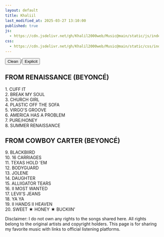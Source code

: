 ```yaml
---
layout: default
title: Khaliil
last_modified_at: 2025-03-27 13:10:00
published: true
js:
  - https://cdn.jsdelivr.net/gh/Khalil2000web/Music@main/static/js/index.js
css:
  - https://cdn.jsdelivr.net/gh/Khalil2000web/Music@main/static/css/index.css
---
```

<div class="toggle-container"><button id="cleanBtn" class="active" onclick="setFilter('clean')">Clean</button><span>/</span><button id="explicitBtn" onclick="setFilter('explicit')">Explicit</button></div>
<div class="song-list">
<h2>FROM RENAISSANCE (BEYONCÉ)</h2>
<div class="song" onclick="togglePlatforms(this)">
<span class="song-title">1. CUFF IT</span>
<div class="platforms-clean platforms" style="display: none;">
<a href="https://beyonce.lnk.to/RENAISSANCECLEAN" target="_blank" rel="noopener noreferrer" class="song-link"><img src="https://raw.githubusercontent.com/Khalil2000web/Music/refs/heads/main/static/media/apple.svg" alt="Apple Music"></a>
<a href="https://beyonce.lnk.to/RENAISSANCECLEAN" target="_blank" rel="noopener noreferrer" class="song-link"><img src="https://raw.githubusercontent.com/Khalil2000web/Music/refs/heads/main/static/media/spotify.svg" alt="Spotify"></a>
<a href="https://beyonce.lnk.to/RENAISSANCECLEAN" target="_blank" rel="noopener noreferrer" class="song-link"><img src="https://raw.githubusercontent.com/Khalil2000web/Music/refs/heads/main/static/media/amazon.svg" alt="Amazon Music"></a>
<a href="https://beyonce.lnk.to/RENAISSANCECLEAN" target="_blank" rel="noopener noreferrer" class="song-link"><img src="https://raw.githubusercontent.com/Khalil2000web/Music/refs/heads/main/static/media/tidal.svg" alt="Tidal"></a>
</div>
<div class="platforms-explicit platforms" style="display: none;">
<a href="https://beyonce.lnk.to/RENAISSANCE" target="_blank" rel="noopener noreferrer" class="song-link"><img src="https://raw.githubusercontent.com/Khalil2000web/Music/refs/heads/main/static/media/apple.svg" alt="Apple Music"></a>
<a href="https://beyonce.lnk.to/RENAISSANCE" target="_blank" rel="noopener noreferrer" class="song-link"><img src="https://raw.githubusercontent.com/Khalil2000web/Music/refs/heads/main/static/media/spotify.svg" alt="Spotify"></a>
<a href="https://beyonce.lnk.to/RENAISSANCE" target="_blank" rel="noopener noreferrer" class="song-link"><img src="https://raw.githubusercontent.com/Khalil2000web/Music/refs/heads/main/static/media/amazon.svg" alt="Amazon Music"></a>
<a href="https://beyonce.lnk.to/RENAISSANCE" target="_blank" rel="noopener noreferrer" class="song-link"><img src="https://raw.githubusercontent.com/Khalil2000web/Music/refs/heads/main/static/media/tidal.svg" alt="Tidal"></a>
</div>
</div>
<div class="song" onclick="togglePlatforms(this)">
<span class="song-title">2. BREAK MY SOUL</span>
<div class="platforms-clean platforms" style="display: none;">
<a href="https://beyonce.lnk.to/RENAISSANCECLEAN" target="_blank" rel="noopener noreferrer" class="song-link"><img src="https://raw.githubusercontent.com/Khalil2000web/Music/refs/heads/main/static/media/apple.svg" alt="Apple Music"></a>
<a href="https://beyonce.lnk.to/RENAISSANCECLEAN" target="_blank" rel="noopener noreferrer" class="song-link"><img src="https://raw.githubusercontent.com/Khalil2000web/Music/refs/heads/main/static/media/spotify.svg" alt="Spotify"></a>
<a href="https://beyonce.lnk.to/RENAISSANCECLEAN" target="_blank" rel="noopener noreferrer" class="song-link"><img src="https://raw.githubusercontent.com/Khalil2000web/Music/refs/heads/main/static/media/amazon.svg" alt="Amazon Music"></a>
<a href="https://beyonce.lnk.to/RENAISSANCECLEAN" target="_blank" rel="noopener noreferrer" class="song-link"><img src="https://raw.githubusercontent.com/Khalil2000web/Music/refs/heads/main/static/media/tidal.svg" alt="Tidal"></a>
</div>
<div class="platforms-explicit platforms" style="display: none;">
<a href="https://beyonce.lnk.to/RENAISSANCE" target="_blank" rel="noopener noreferrer" class="song-link"><img src="https://raw.githubusercontent.com/Khalil2000web/Music/refs/heads/main/static/media/apple.svg" alt="Apple Music"></a>
<a href="https://beyonce.lnk.to/RENAISSANCE" target="_blank" rel="noopener noreferrer" class="song-link"><img src="https://raw.githubusercontent.com/Khalil2000web/Music/refs/heads/main/static/media/spotify.svg" alt="Spotify"></a>
<a href="https://beyonce.lnk.to/RENAISSANCE" target="_blank" rel="noopener noreferrer" class="song-link"><img src="https://raw.githubusercontent.com/Khalil2000web/Music/refs/heads/main/static/media/amazon.svg" alt="Amazon Music"></a>
<a href="https://beyonce.lnk.to/RENAISSANCE" target="_blank" rel="noopener noreferrer" class="song-link"><img src="https://raw.githubusercontent.com/Khalil2000web/Music/refs/heads/main/static/media/tidal.svg" alt="Tidal"></a>
</div>
</div>
<div class="song" onclick="togglePlatforms(this)">
<span class="song-title">3. CHURCH GIRL</span>
<div class="platforms-clean platforms" style="display: none;">
<a href="https://beyonce.lnk.to/RENAISSANCECLEAN" target="_blank" rel="noopener noreferrer" class="song-link"><img src="https://raw.githubusercontent.com/Khalil2000web/Music/refs/heads/main/static/media/apple.svg" alt="Apple Music"></a>
<a href="https://beyonce.lnk.to/RENAISSANCECLEAN" target="_blank" rel="noopener noreferrer" class="song-link"><img src="https://raw.githubusercontent.com/Khalil2000web/Music/refs/heads/main/static/media/spotify.svg" alt="Spotify"></a>
<a href="https://beyonce.lnk.to/RENAISSANCECLEAN" target="_blank" rel="noopener noreferrer" class="song-link"><img src="https://raw.githubusercontent.com/Khalil2000web/Music/refs/heads/main/static/media/amazon.svg" alt="Amazon Music"></a>
<a href="https://beyonce.lnk.to/RENAISSANCECLEAN" target="_blank" rel="noopener noreferrer" class="song-link"><img src="https://raw.githubusercontent.com/Khalil2000web/Music/refs/heads/main/static/media/tidal.svg" alt="Tidal"></a>
</div>
<div class="platforms-explicit platforms" style="display: none;">
<a href="https://beyonce.lnk.to/RENAISSANCE" target="_blank" rel="noopener noreferrer" class="song-link"><img src="https://raw.githubusercontent.com/Khalil2000web/Music/refs/heads/main/static/media/apple.svg" alt="Apple Music"></a>
<a href="https://beyonce.lnk.to/RENAISSANCE" target="_blank" rel="noopener noreferrer" class="song-link"><img src="https://raw.githubusercontent.com/Khalil2000web/Music/refs/heads/main/static/media/spotify.svg" alt="Spotify"></a>
<a href="https://beyonce.lnk.to/RENAISSANCE" target="_blank" rel="noopener noreferrer" class="song-link"><img src="https://raw.githubusercontent.com/Khalil2000web/Music/refs/heads/main/static/media/amazon.svg" alt="Amazon Music"></a>
<a href="https://beyonce.lnk.to/RENAISSANCE" target="_blank" rel="noopener noreferrer" class="song-link"><img src="https://raw.githubusercontent.com/Khalil2000web/Music/refs/heads/main/static/media/tidal.svg" alt="Tidal"></a>
</div>
</div>
<div class="song" onclick="togglePlatforms(this)">
<span class="song-title">4. PLASTIC OFF THE SOFA</span>
<div class="platforms-clean platforms" style="display: none;">
<a href="https://beyonce.lnk.to/RENAISSANCECLEAN" target="_blank" rel="noopener noreferrer" class="song-link"><img src="https://raw.githubusercontent.com/Khalil2000web/Music/refs/heads/main/static/media/apple.svg" alt="Apple Music"></a>
<a href="https://beyonce.lnk.to/RENAISSANCECLEAN" target="_blank" rel="noopener noreferrer" class="song-link"><img src="https://raw.githubusercontent.com/Khalil2000web/Music/refs/heads/main/static/media/spotify.svg" alt="Spotify"></a>
<a href="https://beyonce.lnk.to/RENAISSANCECLEAN" target="_blank" rel="noopener noreferrer" class="song-link"><img src="https://raw.githubusercontent.com/Khalil2000web/Music/refs/heads/main/static/media/amazon.svg" alt="Amazon Music"></a>
<a href="https://beyonce.lnk.to/RENAISSANCECLEAN" target="_blank" rel="noopener noreferrer" class="song-link"><img src="https://raw.githubusercontent.com/Khalil2000web/Music/refs/heads/main/static/media/tidal.svg" alt="Tidal"></a>
</div>
<div class="platforms-explicit platforms" style="display: none;">
<a href="https://beyonce.lnk.to/RENAISSANCE" target="_blank" rel="noopener noreferrer" class="song-link"><img src="https://raw.githubusercontent.com/Khalil2000web/Music/refs/heads/main/static/media/apple.svg" alt="Apple Music"></a>
<a href="https://beyonce.lnk.to/RENAISSANCE" target="_blank" rel="noopener noreferrer" class="song-link"><img src="https://raw.githubusercontent.com/Khalil2000web/Music/refs/heads/main/static/media/spotify.svg" alt="Spotify"></a>
<a href="https://beyonce.lnk.to/RENAISSANCE" target="_blank" rel="noopener noreferrer" class="song-link"><img src="https://raw.githubusercontent.com/Khalil2000web/Music/refs/heads/main/static/media/amazon.svg" alt="Amazon Music"></a>
<a href="https://beyonce.lnk.to/RENAISSANCE" target="_blank" rel="noopener noreferrer" class="song-link"><img src="https://raw.githubusercontent.com/Khalil2000web/Music/refs/heads/main/static/media/tidal.svg" alt="Tidal"></a>
</div>
</div>
<div class="song" onclick="togglePlatforms(this)">
<span class="song-title">5. VIRGO'S GROOVE</span>
<div class="platforms-clean platforms" style="display: none;">
<a href="https://beyonce.lnk.to/RENAISSANCECLEAN" target="_blank" rel="noopener noreferrer" class="song-link"><img src="https://raw.githubusercontent.com/Khalil2000web/Music/refs/heads/main/static/media/apple.svg" alt="Apple Music"></a>
<a href="https://beyonce.lnk.to/RENAISSANCECLEAN" target="_blank" rel="noopener noreferrer" class="song-link"><img src="https://raw.githubusercontent.com/Khalil2000web/Music/refs/heads/main/static/media/spotify.svg" alt="Spotify"></a>
<a href="https://beyonce.lnk.to/RENAISSANCECLEAN" target="_blank" rel="noopener noreferrer" class="song-link"><img src="https://raw.githubusercontent.com/Khalil2000web/Music/refs/heads/main/static/media/amazon.svg" alt="Amazon Music"></a>
<a href="https://beyonce.lnk.to/RENAISSANCECLEAN" target="_blank" rel="noopener noreferrer" class="song-link"><img src="https://raw.githubusercontent.com/Khalil2000web/Music/refs/heads/main/static/media/tidal.svg" alt="Tidal"></a>
</div>
<div class="platforms-explicit platforms" style="display: none;">
<a href="https://beyonce.lnk.to/RENAISSANCE" target="_blank" rel="noopener noreferrer" class="song-link"><img src="https://raw.githubusercontent.com/Khalil2000web/Music/refs/heads/main/static/media/apple.svg" alt="Apple Music"></a>
<a href="https://beyonce.lnk.to/RENAISSANCE" target="_blank" rel="noopener noreferrer" class="song-link"><img src="https://raw.githubusercontent.com/Khalil2000web/Music/refs/heads/main/static/media/spotify.svg" alt="Spotify"></a>
<a href="https://beyonce.lnk.to/RENAISSANCE" target="_blank" rel="noopener noreferrer" class="song-link"><img src="https://raw.githubusercontent.com/Khalil2000web/Music/refs/heads/main/static/media/amazon.svg" alt="Amazon Music"></a>
<a href="https://beyonce.lnk.to/RENAISSANCE" target="_blank" rel="noopener noreferrer" class="song-link"><img src="https://raw.githubusercontent.com/Khalil2000web/Music/refs/heads/main/static/media/tidal.svg" alt="Tidal"></a>
</div>
</div>
<div class="song" onclick="togglePlatforms(this)">
<span class="song-title">6. AMERICA HAS A PROBLEM</span>
<div class="platforms-clean platforms" style="display: none;">
<a href="https://beyonce.lnk.to/RENAISSANCECLEAN" target="_blank" rel="noopener noreferrer" class="song-link"><img src="https://raw.githubusercontent.com/Khalil2000web/Music/refs/heads/main/static/media/apple.svg" alt="Apple Music"></a>
<a href="https://beyonce.lnk.to/RENAISSANCECLEAN" target="_blank" rel="noopener noreferrer" class="song-link"><img src="https://raw.githubusercontent.com/Khalil2000web/Music/refs/heads/main/static/media/spotify.svg" alt="Spotify"></a>
<a href="https://beyonce.lnk.to/RENAISSANCECLEAN" target="_blank" rel="noopener noreferrer" class="song-link"><img src="https://raw.githubusercontent.com/Khalil2000web/Music/refs/heads/main/static/media/amazon.svg" alt="Amazon Music"></a>
<a href="https://beyonce.lnk.to/RENAISSANCECLEAN" target="_blank" rel="noopener noreferrer" class="song-link"><img src="https://raw.githubusercontent.com/Khalil2000web/Music/refs/heads/main/static/media/tidal.svg" alt="Tidal"></a>
</div>
<div class="platforms-explicit platforms" style="display: none;">
<a href="https://beyonce.lnk.to/RENAISSANCE" target="_blank" rel="noopener noreferrer" class="song-link"><img src="https://raw.githubusercontent.com/Khalil2000web/Music/refs/heads/main/static/media/apple.svg" alt="Apple Music"></a>
<a href="https://beyonce.lnk.to/RENAISSANCE" target="_blank" rel="noopener noreferrer" class="song-link"><img src="https://raw.githubusercontent.com/Khalil2000web/Music/refs/heads/main/static/media/spotify.svg" alt="Spotify"></a>
<a href="https://beyonce.lnk.to/RENAISSANCE" target="_blank" rel="noopener noreferrer" class="song-link"><img src="https://raw.githubusercontent.com/Khalil2000web/Music/refs/heads/main/static/media/amazon.svg" alt="Amazon Music"></a>
<a href="https://beyonce.lnk.to/RENAISSANCE" target="_blank" rel="noopener noreferrer" class="song-link"><img src="https://raw.githubusercontent.com/Khalil2000web/Music/refs/heads/main/static/media/tidal.svg" alt="Tidal"></a>
</div>
</div>
<div class="song" onclick="togglePlatforms(this)">
<span class="song-title">7. PURE/HONEY</span>
<div class="platforms-clean platforms" style="display: none;">
<a href="https://beyonce.lnk.to/RENAISSANCECLEAN" target="_blank" rel="noopener noreferrer" class="song-link"><img src="https://raw.githubusercontent.com/Khalil2000web/Music/refs/heads/main/static/media/apple.svg" alt="Apple Music"></a>
<a href="https://beyonce.lnk.to/RENAISSANCECLEAN" target="_blank" rel="noopener noreferrer" class="song-link"><img src="https://raw.githubusercontent.com/Khalil2000web/Music/refs/heads/main/static/media/spotify.svg" alt="Spotify"></a>
<a href="https://beyonce.lnk.to/RENAISSANCECLEAN" target="_blank" rel="noopener noreferrer" class="song-link"><img src="https://raw.githubusercontent.com/Khalil2000web/Music/refs/heads/main/static/media/amazon.svg" alt="Amazon Music"></a>
<a href="https://beyonce.lnk.to/RENAISSANCECLEAN" target="_blank" rel="noopener noreferrer" class="song-link"><img src="https://raw.githubusercontent.com/Khalil2000web/Music/refs/heads/main/static/media/tidal.svg" alt="Tidal"></a>
</div>
<div class="platforms-explicit platforms" style="display: none;">
<a href="https://beyonce.lnk.to/RENAISSANCE" target="_blank" rel="noopener noreferrer" class="song-link"><img src="https://raw.githubusercontent.com/Khalil2000web/Music/refs/heads/main/static/media/apple.svg" alt="Apple Music"></a>
<a href="https://beyonce.lnk.to/RENAISSANCE" target="_blank" rel="noopener noreferrer" class="song-link"><img src="https://raw.githubusercontent.com/Khalil2000web/Music/refs/heads/main/static/media/spotify.svg" alt="Spotify"></a>
<a href="https://beyonce.lnk.to/RENAISSANCE" target="_blank" rel="noopener noreferrer" class="song-link"><img src="https://raw.githubusercontent.com/Khalil2000web/Music/refs/heads/main/static/media/amazon.svg" alt="Amazon Music"></a>
<a href="https://beyonce.lnk.to/RENAISSANCE" target="_blank" rel="noopener noreferrer" class="song-link"><img src="https://raw.githubusercontent.com/Khalil2000web/Music/refs/heads/main/static/media/tidal.svg" alt="Tidal"></a>
</div>
</div>
<div class="song" onclick="togglePlatforms(this)">
<span class="song-title">8. SUMMER RENAISSANCE</span>
<div class="platforms-clean platforms" style="display: none;">
<a href="https://beyonce.lnk.to/RENAISSANCECLEAN" target="_blank" rel="noopener noreferrer" class="song-link"><img src="https://raw.githubusercontent.com/Khalil2000web/Music/refs/heads/main/static/media/apple.svg" alt="Apple Music"></a>
<a href="https://beyonce.lnk.to/RENAISSANCECLEAN" target="_blank" rel="noopener noreferrer" class="song-link"><img src="https://raw.githubusercontent.com/Khalil2000web/Music/refs/heads/main/static/media/spotify.svg" alt="Spotify"></a>
<a href="https://beyonce.lnk.to/RENAISSANCECLEAN" target="_blank" rel="noopener noreferrer" class="song-link"><img src="https://raw.githubusercontent.com/Khalil2000web/Music/refs/heads/main/static/media/amazon.svg" alt="Amazon Music"></a>
<a href="https://beyonce.lnk.to/RENAISSANCECLEAN" target="_blank" rel="noopener noreferrer" class="song-link"><img src="https://raw.githubusercontent.com/Khalil2000web/Music/refs/heads/main/static/media/tidal.svg" alt="Tidal"></a>
</div>
<div class="platforms-explicit platforms" style="display: none;">
<a href="https://beyonce.lnk.to/RENAISSANCE" target="_blank" rel="noopener noreferrer" class="song-link"><img src="https://raw.githubusercontent.com/Khalil2000web/Music/refs/heads/main/static/media/apple.svg" alt="Apple Music"></a>
<a href="https://beyonce.lnk.to/RENAISSANCE" target="_blank" rel="noopener noreferrer" class="song-link"><img src="https://raw.githubusercontent.com/Khalil2000web/Music/refs/heads/main/static/media/spotify.svg" alt="Spotify"></a>
<a href="https://beyonce.lnk.to/RENAISSANCE" target="_blank" rel="noopener noreferrer" class="song-link"><img src="https://raw.githubusercontent.com/Khalil2000web/Music/refs/heads/main/static/media/amazon.svg" alt="Amazon Music"></a>
<a href="https://beyonce.lnk.to/RENAISSANCE" target="_blank" rel="noopener noreferrer" class="song-link"><img src="https://raw.githubusercontent.com/Khalil2000web/Music/refs/heads/main/static/media/tidal.svg" alt="Tidal"></a>
</div>
</div>

<h2>FROM COWBOY CARTER (BEYONCÉ)</h2>
<div class="song" onclick="togglePlatforms(this)">
<span class="song-title">9. BLACKBIIRD</span>
<div class="platforms-clean platforms" style="display: none;">
<a href="https://beyonce.lnk.to/COWBOYCARTERCLEAN" target="_blank" rel="noopener noreferrer" class="song-link"><img src="https://raw.githubusercontent.com/Khalil2000web/Music/refs/heads/main/static/media/apple.svg" alt="Apple Music"></a>
<a href="https://beyonce.lnk.to/COWBOYCARTERCLEAN" target="_blank" rel="noopener noreferrer" class="song-link"><img src="https://raw.githubusercontent.com/Khalil2000web/Music/refs/heads/main/static/media/spotify.svg" alt="Spotify"></a>
<a href="https://beyonce.lnk.to/COWBOYCARTERCLEAN" target="_blank" rel="noopener noreferrer" class="song-link"><img src="https://raw.githubusercontent.com/Khalil2000web/Music/refs/heads/main/static/media/amazon.svg" alt="Amazon Music"></a>
<a href="https://beyonce.lnk.to/COWBOYCARTERCLEAN" target="_blank" rel="noopener noreferrer" class="song-link"><img src="https://raw.githubusercontent.com/Khalil2000web/Music/refs/heads/main/static/media/tidal.svg" alt="Tidal"></a>
</div>
<div class="platforms-explicit platforms" style="display: none;">
<a href="https://beyonce.lnk.to/COWBOYCARTER" target="_blank" rel="noopener noreferrer" class="song-link"><img src="https://raw.githubusercontent.com/Khalil2000web/Music/refs/heads/main/static/media/apple.svg" alt="Apple Music"></a>
<a href="https://beyonce.lnk.to/COWBOYCARTER" target="_blank" rel="noopener noreferrer" class="song-link"><img src="https://raw.githubusercontent.com/Khalil2000web/Music/refs/heads/main/static/media/spotify.svg" alt="Spotify"></a>
<a href="https://beyonce.lnk.to/COWBOYCARTER" target="_blank" rel="noopener noreferrer" class="song-link"><img src="https://raw.githubusercontent.com/Khalil2000web/Music/refs/heads/main/static/media/amazon.svg" alt="Amazon Music"></a>
<a href="https://beyonce.lnk.to/COWBOYCARTER" target="_blank" rel="noopener noreferrer" class="song-link"><img src="https://raw.githubusercontent.com/Khalil2000web/Music/refs/heads/main/static/media/tidal.svg" alt="Tidal"></a>
</div>
</div>
<div class="song" onclick="togglePlatforms(this)">
<span class="song-title">10. 16 CARRIAGES</span>
<div class="platforms-clean platforms" style="display: none;">
<a href="https://beyonce.lnk.to/COWBOYCARTERCLEAN" target="_blank" rel="noopener noreferrer" class="song-link"><img src="https://raw.githubusercontent.com/Khalil2000web/Music/refs/heads/main/static/media/apple.svg" alt="Apple Music"></a>
<a href="https://beyonce.lnk.to/COWBOYCARTERCLEAN" target="_blank" rel="noopener noreferrer" class="song-link"><img src="https://raw.githubusercontent.com/Khalil2000web/Music/refs/heads/main/static/media/spotify.svg" alt="Spotify"></a>
<a href="https://beyonce.lnk.to/COWBOYCARTERCLEAN" target="_blank" rel="noopener noreferrer" class="song-link"><img src="https://raw.githubusercontent.com/Khalil2000web/Music/refs/heads/main/static/media/amazon.svg" alt="Amazon Music"></a>
<a href="https://beyonce.lnk.to/COWBOYCARTERCLEAN" target="_blank" rel="noopener noreferrer" class="song-link"><img src="https://raw.githubusercontent.com/Khalil2000web/Music/refs/heads/main/static/media/tidal.svg" alt="Tidal"></a>
</div>
<div class="platforms-explicit platforms" style="display: none;">
<a href="https://beyonce.lnk.to/COWBOYCARTER" target="_blank" rel="noopener noreferrer" class="song-link"><img src="https://raw.githubusercontent.com/Khalil2000web/Music/refs/heads/main/static/media/apple.svg" alt="Apple Music"></a>
<a href="https://beyonce.lnk.to/COWBOYCARTER" target="_blank" rel="noopener noreferrer" class="song-link"><img src="https://raw.githubusercontent.com/Khalil2000web/Music/refs/heads/main/static/media/spotify.svg" alt="Spotify"></a>
<a href="https://beyonce.lnk.to/COWBOYCARTER" target="_blank" rel="noopener noreferrer" class="song-link"><img src="https://raw.githubusercontent.com/Khalil2000web/Music/refs/heads/main/static/media/amazon.svg" alt="Amazon Music"></a>
<a href="https://beyonce.lnk.to/COWBOYCARTER" target="_blank" rel="noopener noreferrer" class="song-link"><img src="https://raw.githubusercontent.com/Khalil2000web/Music/refs/heads/main/static/media/tidal.svg" alt="Tidal"></a>
</div>
</div>
<div class="song" onclick="togglePlatforms(this)">
<span class="song-title">11. TEXAS HOLD 'EM</span>
<div class="platforms-clean platforms" style="display: none;">
<a href="https://beyonce.lnk.to/COWBOYCARTERCLEAN" target="_blank" rel="noopener noreferrer" class="song-link"><img src="https://raw.githubusercontent.com/Khalil2000web/Music/refs/heads/main/static/media/apple.svg" alt="Apple Music"></a>
<a href="https://beyonce.lnk.to/COWBOYCARTERCLEAN" target="_blank" rel="noopener noreferrer" class="song-link"><img src="https://raw.githubusercontent.com/Khalil2000web/Music/refs/heads/main/static/media/spotify.svg" alt="Spotify"></a>
<a href="https://beyonce.lnk.to/COWBOYCARTERCLEAN" target="_blank" rel="noopener noreferrer" class="song-link"><img src="https://raw.githubusercontent.com/Khalil2000web/Music/refs/heads/main/static/media/amazon.svg" alt="Amazon Music"></a>
<a href="https://beyonce.lnk.to/COWBOYCARTERCLEAN" target="_blank" rel="noopener noreferrer" class="song-link"><img src="https://raw.githubusercontent.com/Khalil2000web/Music/refs/heads/main/static/media/tidal.svg" alt="Tidal"></a>
</div>
<div class="platforms-explicit platforms" style="display: none;">
<a href="https://beyonce.lnk.to/COWBOYCARTER" target="_blank" rel="noopener noreferrer" class="song-link"><img src="https://raw.githubusercontent.com/Khalil2000web/Music/refs/heads/main/static/media/apple.svg" alt="Apple Music"></a>
<a href="https://beyonce.lnk.to/COWBOYCARTER" target="_blank" rel="noopener noreferrer" class="song-link"><img src="https://raw.githubusercontent.com/Khalil2000web/Music/refs/heads/main/static/media/spotify.svg" alt="Spotify"></a>
<a href="https://beyonce.lnk.to/COWBOYCARTER" target="_blank" rel="noopener noreferrer" class="song-link"><img src="https://raw.githubusercontent.com/Khalil2000web/Music/refs/heads/main/static/media/amazon.svg" alt="Amazon Music"></a>
<a href="https://beyonce.lnk.to/COWBOYCARTER" target="_blank" rel="noopener noreferrer" class="song-link"><img src="https://raw.githubusercontent.com/Khalil2000web/Music/refs/heads/main/static/media/tidal.svg" alt="Tidal"></a>
</div>
</div>
<div class="song" onclick="togglePlatforms(this)">
<span class="song-title">12. BODYGUARD</span>
<div class="platforms-clean platforms" style="display: none;">
<a href="https://beyonce.lnk.to/COWBOYCARTERCLEAN" target="_blank" rel="noopener noreferrer" class="song-link"><img src="https://raw.githubusercontent.com/Khalil2000web/Music/refs/heads/main/static/media/apple.svg" alt="Apple Music"></a>
<a href="https://beyonce.lnk.to/COWBOYCARTERCLEAN" target="_blank" rel="noopener noreferrer" class="song-link"><img src="https://raw.githubusercontent.com/Khalil2000web/Music/refs/heads/main/static/media/spotify.svg" alt="Spotify"></a>
<a href="https://beyonce.lnk.to/COWBOYCARTERCLEAN" target="_blank" rel="noopener noreferrer" class="song-link"><img src="https://raw.githubusercontent.com/Khalil2000web/Music/refs/heads/main/static/media/amazon.svg" alt="Amazon Music"></a>
<a href="https://beyonce.lnk.to/COWBOYCARTERCLEAN" target="_blank" rel="noopener noreferrer" class="song-link"><img src="https://raw.githubusercontent.com/Khalil2000web/Music/refs/heads/main/static/media/tidal.svg" alt="Tidal"></a>
</div>
<div class="platforms-explicit platforms" style="display: none;">
<a href="https://beyonce.lnk.to/COWBOYCARTER" target="_blank" rel="noopener noreferrer" class="song-link"><img src="https://raw.githubusercontent.com/Khalil2000web/Music/refs/heads/main/static/media/apple.svg" alt="Apple Music"></a>
<a href="https://beyonce.lnk.to/COWBOYCARTER" target="_blank" rel="noopener noreferrer" class="song-link"><img src="https://raw.githubusercontent.com/Khalil2000web/Music/refs/heads/main/static/media/spotify.svg" alt="Spotify"></a>
<a href="https://beyonce.lnk.to/COWBOYCARTER" target="_blank" rel="noopener noreferrer" class="song-link"><img src="https://raw.githubusercontent.com/Khalil2000web/Music/refs/heads/main/static/media/amazon.svg" alt="Amazon Music"></a>
<a href="https://beyonce.lnk.to/COWBOYCARTER" target="_blank" rel="noopener noreferrer" class="song-link"><img src="https://raw.githubusercontent.com/Khalil2000web/Music/refs/heads/main/static/media/tidal.svg" alt="Tidal"></a>
</div>
</div>
<div class="song" onclick="togglePlatforms(this)">
<span class="song-title">13. JOLENE</span>
<div class="platforms-clean platforms" style="display: none;">
<a href="https://beyonce.lnk.to/COWBOYCARTERCLEAN" target="_blank" rel="noopener noreferrer" class="song-link"><img src="https://raw.githubusercontent.com/Khalil2000web/Music/refs/heads/main/static/media/apple.svg" alt="Apple Music"></a>
<a href="https://beyonce.lnk.to/COWBOYCARTERCLEAN" target="_blank" rel="noopener noreferrer" class="song-link"><img src="https://raw.githubusercontent.com/Khalil2000web/Music/refs/heads/main/static/media/spotify.svg" alt="Spotify"></a>
<a href="https://beyonce.lnk.to/COWBOYCARTERCLEAN" target="_blank" rel="noopener noreferrer" class="song-link"><img src="https://raw.githubusercontent.com/Khalil2000web/Music/refs/heads/main/static/media/amazon.svg" alt="Amazon Music"></a>
<a href="https://beyonce.lnk.to/COWBOYCARTERCLEAN" target="_blank" rel="noopener noreferrer" class="song-link"><img src="https://raw.githubusercontent.com/Khalil2000web/Music/refs/heads/main/static/media/tidal.svg" alt="Tidal"></a>
</div>
<div class="platforms-explicit platforms" style="display: none;">
<a href="https://beyonce.lnk.to/COWBOYCARTER" target="_blank" rel="noopener noreferrer" class="song-link"><img src="https://raw.githubusercontent.com/Khalil2000web/Music/refs/heads/main/static/media/apple.svg" alt="Apple Music"></a>
<a href="https://beyonce.lnk.to/COWBOYCARTER" target="_blank" rel="noopener noreferrer" class="song-link"><img src="https://raw.githubusercontent.com/Khalil2000web/Music/refs/heads/main/static/media/spotify.svg" alt="Spotify"></a>
<a href="https://beyonce.lnk.to/COWBOYCARTER" target="_blank" rel="noopener noreferrer" class="song-link"><img src="https://raw.githubusercontent.com/Khalil2000web/Music/refs/heads/main/static/media/amazon.svg" alt="Amazon Music"></a>
<a href="https://beyonce.lnk.to/COWBOYCARTER" target="_blank" rel="noopener noreferrer" class="song-link"><img src="https://raw.githubusercontent.com/Khalil2000web/Music/refs/heads/main/static/media/tidal.svg" alt="Tidal"></a>
</div>
</div>
<div class="song" onclick="togglePlatforms(this)">
<span class="song-title">14. DAUGHTER</span>
<div class="platforms-clean platforms" style="display: none;">
<a href="https://beyonce.lnk.to/COWBOYCARTERCLEAN" target="_blank" rel="noopener noreferrer" class="song-link"><img src="https://raw.githubusercontent.com/Khalil2000web/Music/refs/heads/main/static/media/apple.svg" alt="Apple Music"></a>
<a href="https://beyonce.lnk.to/COWBOYCARTERCLEAN" target="_blank" rel="noopener noreferrer" class="song-link"><img src="https://raw.githubusercontent.com/Khalil2000web/Music/refs/heads/main/static/media/spotify.svg" alt="Spotify"></a>
<a href="https://beyonce.lnk.to/COWBOYCARTERCLEAN" target="_blank" rel="noopener noreferrer" class="song-link"><img src="https://raw.githubusercontent.com/Khalil2000web/Music/refs/heads/main/static/media/amazon.svg" alt="Amazon Music"></a>
<a href="https://beyonce.lnk.to/COWBOYCARTERCLEAN" target="_blank" rel="noopener noreferrer" class="song-link"><img src="https://raw.githubusercontent.com/Khalil2000web/Music/refs/heads/main/static/media/tidal.svg" alt="Tidal"></a>
</div>
<div class="platforms-explicit platforms" style="display: none;">
<a href="https://beyonce.lnk.to/COWBOYCARTER" target="_blank" rel="noopener noreferrer" class="song-link"><img src="https://raw.githubusercontent.com/Khalil2000web/Music/refs/heads/main/static/media/apple.svg" alt="Apple Music"></a>
<a href="https://beyonce.lnk.to/COWBOYCARTER" target="_blank" rel="noopener noreferrer" class="song-link"><img src="https://raw.githubusercontent.com/Khalil2000web/Music/refs/heads/main/static/media/spotify.svg" alt="Spotify"></a>
<a href="https://beyonce.lnk.to/COWBOYCARTER" target="_blank" rel="noopener noreferrer" class="song-link"><img src="https://raw.githubusercontent.com/Khalil2000web/Music/refs/heads/main/static/media/amazon.svg" alt="Amazon Music"></a>
<a href="https://beyonce.lnk.to/COWBOYCARTER" target="_blank" rel="noopener noreferrer" class="song-link"><img src="https://raw.githubusercontent.com/Khalil2000web/Music/refs/heads/main/static/media/tidal.svg" alt="Tidal"></a>
</div>
</div>
<div class="song" onclick="togglePlatforms(this)">
<span class="song-title">15. ALLIIGATOR TEARS</span>
<div class="platforms-clean platforms" style="display: none;">
<a href="https://beyonce.lnk.to/COWBOYCARTERCLEAN" target="_blank" rel="noopener noreferrer" class="song-link"><img src="https://raw.githubusercontent.com/Khalil2000web/Music/refs/heads/main/static/media/apple.svg" alt="Apple Music"></a>
<a href="https://beyonce.lnk.to/COWBOYCARTERCLEAN" target="_blank" rel="noopener noreferrer" class="song-link"><img src="https://raw.githubusercontent.com/Khalil2000web/Music/refs/heads/main/static/media/spotify.svg" alt="Spotify"></a>
<a href="https://beyonce.lnk.to/COWBOYCARTERCLEAN" target="_blank" rel="noopener noreferrer" class="song-link"><img src="https://raw.githubusercontent.com/Khalil2000web/Music/refs/heads/main/static/media/amazon.svg" alt="Amazon Music"></a>
<a href="https://beyonce.lnk.to/COWBOYCARTERCLEAN" target="_blank" rel="noopener noreferrer" class="song-link"><img src="https://raw.githubusercontent.com/Khalil2000web/Music/refs/heads/main/static/media/tidal.svg" alt="Tidal"></a>
</div>
<div class="platforms-explicit platforms" style="display: none;">
<a href="https://beyonce.lnk.to/COWBOYCARTER" target="_blank" rel="noopener noreferrer" class="song-link"><img src="https://raw.githubusercontent.com/Khalil2000web/Music/refs/heads/main/static/media/apple.svg" alt="Apple Music"></a>
<a href="https://beyonce.lnk.to/COWBOYCARTER" target="_blank" rel="noopener noreferrer" class="song-link"><img src="https://raw.githubusercontent.com/Khalil2000web/Music/refs/heads/main/static/media/spotify.svg" alt="Spotify"></a>
<a href="https://beyonce.lnk.to/COWBOYCARTER" target="_blank" rel="noopener noreferrer" class="song-link"><img src="https://raw.githubusercontent.com/Khalil2000web/Music/refs/heads/main/static/media/amazon.svg" alt="Amazon Music"></a>
<a href="https://beyonce.lnk.to/COWBOYCARTER" target="_blank" rel="noopener noreferrer" class="song-link"><img src="https://raw.githubusercontent.com/Khalil2000web/Music/refs/heads/main/static/media/tidal.svg" alt="Tidal"></a>
</div>
</div>
<div class="song" onclick="togglePlatforms(this)">
<span class="song-title">16. II MOST WANTED</span>
<div class="platforms-clean platforms" style="display: none;">
<a href="https://beyonce.lnk.to/COWBOYCARTERCLEAN" target="_blank" rel="noopener noreferrer" class="song-link"><img src="https://raw.githubusercontent.com/Khalil2000web/Music/refs/heads/main/static/media/apple.svg" alt="Apple Music"></a>
<a href="https://beyonce.lnk.to/COWBOYCARTERCLEAN" target="_blank" rel="noopener noreferrer" class="song-link"><img src="https://raw.githubusercontent.com/Khalil2000web/Music/refs/heads/main/static/media/spotify.svg" alt="Spotify"></a>
<a href="https://beyonce.lnk.to/COWBOYCARTERCLEAN" target="_blank" rel="noopener noreferrer" class="song-link"><img src="https://raw.githubusercontent.com/Khalil2000web/Music/refs/heads/main/static/media/amazon.svg" alt="Amazon Music"></a>
<a href="https://beyonce.lnk.to/COWBOYCARTERCLEAN" target="_blank" rel="noopener noreferrer" class="song-link"><img src="https://raw.githubusercontent.com/Khalil2000web/Music/refs/heads/main/static/media/tidal.svg" alt="Tidal"></a>
</div>
<div class="platforms-explicit platforms" style="display: none;">
<a href="https://beyonce.lnk.to/COWBOYCARTER" target="_blank" rel="noopener noreferrer" class="song-link"><img src="https://raw.githubusercontent.com/Khalil2000web/Music/refs/heads/main/static/media/apple.svg" alt="Apple Music"></a>
<a href="https://beyonce.lnk.to/COWBOYCARTER" target="_blank" rel="noopener noreferrer" class="song-link"><img src="https://raw.githubusercontent.com/Khalil2000web/Music/refs/heads/main/static/media/spotify.svg" alt="Spotify"></a>
<a href="https://beyonce.lnk.to/COWBOYCARTER" target="_blank" rel="noopener noreferrer" class="song-link"><img src="https://raw.githubusercontent.com/Khalil2000web/Music/refs/heads/main/static/media/amazon.svg" alt="Amazon Music"></a>
<a href="https://beyonce.lnk.to/COWBOYCARTER" target="_blank" rel="noopener noreferrer" class="song-link"><img src="https://raw.githubusercontent.com/Khalil2000web/Music/refs/heads/main/static/media/tidal.svg" alt="Tidal"></a>
</div>
</div>
<div class="song" onclick="togglePlatforms(this)">
<span class="song-title">17. LEVII'S JEANS</span>
<div class="platforms-clean platforms" style="display: none;">
<a href="https://beyonce.lnk.to/COWBOYCARTERCLEAN" target="_blank" rel="noopener noreferrer" class="song-link"><img src="https://raw.githubusercontent.com/Khalil2000web/Music/refs/heads/main/static/media/apple.svg" alt="Apple Music"></a>
<a href="https://beyonce.lnk.to/COWBOYCARTERCLEAN" target="_blank" rel="noopener noreferrer" class="song-link"><img src="https://raw.githubusercontent.com/Khalil2000web/Music/refs/heads/main/static/media/spotify.svg" alt="Spotify"></a>
<a href="https://beyonce.lnk.to/COWBOYCARTERCLEAN" target="_blank" rel="noopener noreferrer" class="song-link"><img src="https://raw.githubusercontent.com/Khalil2000web/Music/refs/heads/main/static/media/amazon.svg" alt="Amazon Music"></a>
<a href="https://beyonce.lnk.to/COWBOYCARTERCLEAN" target="_blank" rel="noopener noreferrer" class="song-link"><img src="https://raw.githubusercontent.com/Khalil2000web/Music/refs/heads/main/static/media/tidal.svg" alt="Tidal"></a>
</div>
<div class="platforms-explicit platforms" style="display: none;">
<a href="https://beyonce.lnk.to/COWBOYCARTER" target="_blank" rel="noopener noreferrer" class="song-link"><img src="https://raw.githubusercontent.com/Khalil2000web/Music/refs/heads/main/static/media/apple.svg" alt="Apple Music"></a>
<a href="https://beyonce.lnk.to/COWBOYCARTER" target="_blank" rel="noopener noreferrer" class="song-link"><img src="https://raw.githubusercontent.com/Khalil2000web/Music/refs/heads/main/static/media/spotify.svg" alt="Spotify"></a>
<a href="https://beyonce.lnk.to/COWBOYCARTER" target="_blank" rel="noopener noreferrer" class="song-link"><img src="https://raw.githubusercontent.com/Khalil2000web/Music/refs/heads/main/static/media/amazon.svg" alt="Amazon Music"></a>
<a href="https://beyonce.lnk.to/COWBOYCARTER" target="_blank" rel="noopener noreferrer" class="song-link"><img src="https://raw.githubusercontent.com/Khalil2000web/Music/refs/heads/main/static/media/tidal.svg" alt="Tidal"></a>
</div>
</div>
<div class="song" onclick="togglePlatforms(this)">
<span class="song-title">18. YA YA</span>
<div class="platforms-clean platforms" style="display: none;">
<a href="https://beyonce.lnk.to/COWBOYCARTERCLEAN" target="_blank" rel="noopener noreferrer" class="song-link"><img src="https://raw.githubusercontent.com/Khalil2000web/Music/refs/heads/main/static/media/apple.svg" alt="Apple Music"></a>
<a href="https://beyonce.lnk.to/COWBOYCARTERCLEAN" target="_blank" rel="noopener noreferrer" class="song-link"><img src="https://raw.githubusercontent.com/Khalil2000web/Music/refs/heads/main/static/media/spotify.svg" alt="Spotify"></a>
<a href="https://beyonce.lnk.to/COWBOYCARTERCLEAN" target="_blank" rel="noopener noreferrer" class="song-link"><img src="https://raw.githubusercontent.com/Khalil2000web/Music/refs/heads/main/static/media/amazon.svg" alt="Amazon Music"></a>
<a href="https://beyonce.lnk.to/COWBOYCARTERCLEAN" target="_blank" rel="noopener noreferrer" class="song-link"><img src="https://raw.githubusercontent.com/Khalil2000web/Music/refs/heads/main/static/media/tidal.svg" alt="Tidal"></a>
</div>
<div class="platforms-explicit platforms" style="display: none;">
<a href="https://beyonce.lnk.to/COWBOYCARTER" target="_blank" rel="noopener noreferrer" class="song-link"><img src="https://raw.githubusercontent.com/Khalil2000web/Music/refs/heads/main/static/media/apple.svg" alt="Apple Music"></a>
<a href="https://beyonce.lnk.to/COWBOYCARTER" target="_blank" rel="noopener noreferrer" class="song-link"><img src="https://raw.githubusercontent.com/Khalil2000web/Music/refs/heads/main/static/media/spotify.svg" alt="Spotify"></a>
<a href="https://beyonce.lnk.to/COWBOYCARTER" target="_blank" rel="noopener noreferrer" class="song-link"><img src="https://raw.githubusercontent.com/Khalil2000web/Music/refs/heads/main/static/media/amazon.svg" alt="Amazon Music"></a>
<a href="https://beyonce.lnk.to/COWBOYCARTER" target="_blank" rel="noopener noreferrer" class="song-link"><img src="https://raw.githubusercontent.com/Khalil2000web/Music/refs/heads/main/static/media/tidal.svg" alt="Tidal"></a>
</div>
</div>
<div class="song" onclick="togglePlatforms(this)">
<span class="song-title">19. II HANDS II HEAVEN</span>
<div class="platforms-clean platforms" style="display: none;">
<a href="https://beyonce.lnk.to/COWBOYCARTERCLEAN" target="_blank" rel="noopener noreferrer" class="song-link"><img src="https://raw.githubusercontent.com/Khalil2000web/Music/refs/heads/main/static/media/apple.svg" alt="Apple Music"></a>
<a href="https://beyonce.lnk.to/COWBOYCARTERCLEAN" target="_blank" rel="noopener noreferrer" class="song-link"><img src="https://raw.githubusercontent.com/Khalil2000web/Music/refs/heads/main/static/media/spotify.svg" alt="Spotify"></a>
<a href="https://beyonce.lnk.to/COWBOYCARTERCLEAN" target="_blank" rel="noopener noreferrer" class="song-link"><img src="https://raw.githubusercontent.com/Khalil2000web/Music/refs/heads/main/static/media/amazon.svg" alt="Amazon Music"></a>
<a href="https://beyonce.lnk.to/COWBOYCARTERCLEAN" target="_blank" rel="noopener noreferrer" class="song-link"><img src="https://raw.githubusercontent.com/Khalil2000web/Music/refs/heads/main/static/media/tidal.svg" alt="Tidal"></a>
</div>
<div class="platforms-explicit platforms" style="display: none;">
<a href="https://beyonce.lnk.to/COWBOYCARTER" target="_blank" rel="noopener noreferrer" class="song-link"><img src="https://raw.githubusercontent.com/Khalil2000web/Music/refs/heads/main/static/media/apple.svg" alt="Apple Music"></a>
<a href="https://beyonce.lnk.to/COWBOYCARTER" target="_blank" rel="noopener noreferrer" class="song-link"><img src="https://raw.githubusercontent.com/Khalil2000web/Music/refs/heads/main/static/media/spotify.svg" alt="Spotify"></a>
<a href="https://beyonce.lnk.to/COWBOYCARTER" target="_blank" rel="noopener noreferrer" class="song-link"><img src="https://raw.githubusercontent.com/Khalil2000web/Music/refs/heads/main/static/media/amazon.svg" alt="Amazon Music"></a>
<a href="https://beyonce.lnk.to/COWBOYCARTER" target="_blank" rel="noopener noreferrer" class="song-link"><img src="https://raw.githubusercontent.com/Khalil2000web/Music/refs/heads/main/static/media/tidal.svg" alt="Tidal"></a>
</div>
</div>
<div class="song" onclick="togglePlatforms(this)">
<span class="song-title">20. SWEET ★ HONEY ★ BUCKIIN'</span>
<div class="platforms-clean platforms" style="display: none;">
<a href="https://beyonce.lnk.to/COWBOYCARTERCLEAN" target="_blank" rel="noopener noreferrer" class="song-link"><img src="https://raw.githubusercontent.com/Khalil2000web/Music/refs/heads/main/static/media/apple.svg" alt="Apple Music"></a>
<a href="https://beyonce.lnk.to/COWBOYCARTERCLEAN" target="_blank" rel="noopener noreferrer" class="song-link"><img src="https://raw.githubusercontent.com/Khalil2000web/Music/refs/heads/main/static/media/spotify.svg" alt="Spotify"></a>
<a href="https://beyonce.lnk.to/COWBOYCARTERCLEAN" target="_blank" rel="noopener noreferrer" class="song-link"><img src="https://raw.githubusercontent.com/Khalil2000web/Music/refs/heads/main/static/media/amazon.svg" alt="Amazon Music"></a>
<a href="https://beyonce.lnk.to/COWBOYCARTERCLEAN" target="_blank" rel="noopener noreferrer" class="song-link"><img src="https://raw.githubusercontent.com/Khalil2000web/Music/refs/heads/main/static/media/tidal.svg" alt="Tidal"></a>
</div>
<div class="platforms-explicit platforms" style="display: none;">
<a href="https://beyonce.lnk.to/COWBOYCARTER" target="_blank" rel="noopener noreferrer" class="song-link"><img src="https://raw.githubusercontent.com/Khalil2000web/Music/refs/heads/main/static/media/apple.svg" alt="Apple Music"></a>
<a href="https://beyonce.lnk.to/COWBOYCARTER" target="_blank" rel="noopener noreferrer" class="song-link"><img src="https://raw.githubusercontent.com/Khalil2000web/Music/refs/heads/main/static/media/spotify.svg" alt="Spotify"></a>
<a href="https://beyonce.lnk.to/COWBOYCARTER" target="_blank" rel="noopener noreferrer" class="song-link"><img src="https://raw.githubusercontent.com/Khalil2000web/Music/refs/heads/main/static/media/amazon.svg" alt="Amazon Music"></a>
<a href="https://beyonce.lnk.to/COWBOYCARTER" target="_blank" rel="noopener noreferrer" class="song-link"><img src="https://raw.githubusercontent.com/Khalil2000web/Music/refs/heads/main/static/media/tidal.svg" alt="Tidal"></a>
</div>
</div>
</div>
<p class="dis"><span id="bold">Disclaimer:</span> I do not own any rights to the songs shared here. All rights belong to the original artists and copyright holders. This page is for sharing my favorite music with links to official listening platforms.</p>
